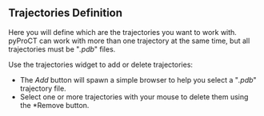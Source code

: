 ## Trajectories Definition
Here you will define which are the trajectories you want to work with. pyProCT can work with more than one trajectory at the same time, but all trajectories must be "*.pdb*" files.

Use the trajectories widget to add or delete trajectories:


- The *Add* button will spawn a simple browser to help you select a "*.pdb*" trajectory file. 
- Select one or more trajectories with your mouse to delete them using the *Remove button.

